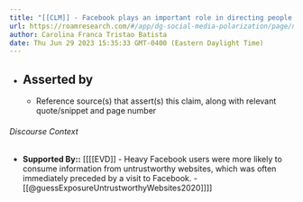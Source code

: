```yaml
---
title: "[[CLM]] - Facebook plays an important role in directing people to untrustworthy websites."
url: https://roamresearch.com/#/app/dg-social-media-polarization/page/neJq2nWDk
author: Carolina Franca Tristao Batista
date: Thu Jun 29 2023 15:35:33 GMT-0400 (Eastern Daylight Time)
---
```


- ## Asserted by
    - Reference source(s) that assert(s) this claim, along with relevant quote/snippet and page number

###### Discourse Context

- **Supported By::** [[[[EVD]] - Heavy Facebook users were more likely to consume information from untrustworthy websites, which was often immediately preceded by a visit to Facebook. - [[@guessExposureUntrustworthyWebsites2020]]]]
